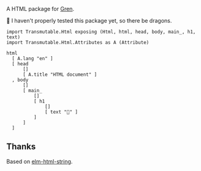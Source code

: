 A HTML package for [Gren](https://gren-lang.org/).

🐉 I haven't properly tested this package yet, so there be dragons.


```gren
import Transmutable.Html exposing (Html, html, head, body, main_, h1, text)
import Transmutable.Html.Attributes as A (Attribute)

html
  [ A.lang "en" ]
  [ head
      []
      [ A.title "HTML document" ]
  , body
      []
      [ main_
          []
          [ h1
              []
              [ text "👋" ]
          ]
      ]
  ]
```


## Thanks

Based on [elm-html-string](https://github.com/zwilias/elm-html-string).
